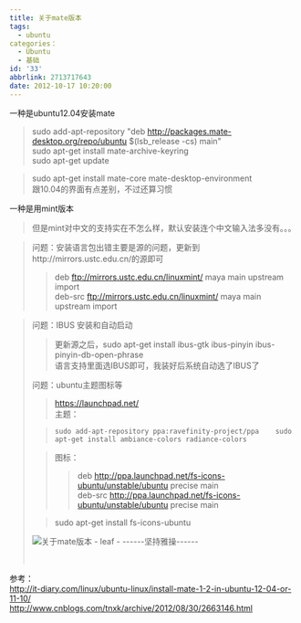 ```yaml
---
title: 关于mate版本
tags:
  - ubuntu
categories：
  - Ubuntu
  - 基础
id: '33'
abbrlink: 2713717643
date: 2012-10-17 10:20:00
---
```


  
一种是ubuntu12.04安装mate  

> sudo add-apt-repository "deb http://packages.mate-desktop.org/repo/ubuntu $(lsb\_release -cs) main"  
> sudo apt-get install mate-archive-keyring  
> sudo apt-get update  

> sudo apt-get install mate-core mate-desktop-environment  
> 跟10.04的界面有点差别，不过还算习惯  

  
一种是用mint版本  

> 但是mint对中文的支持实在不怎么样，默认安装连个中文输入法多没有。。。  

> 问题：安装语言包出错主要是源的问题，更新到http://mirrors.ustc.edu.cn/的源即可  
> 
> > deb ftp://mirrors.ustc.edu.cn/linuxmint/ maya main upstream import  
> > deb-src ftp://mirrors.ustc.edu.cn/linuxmint/ maya main upstream import  

> 问题：IBUS 安装和自动启动  
> 
> > 更新源之后，sudo apt-get install ibus-gtk ibus-pinyin ibus-pinyin-db-open-phrase  
> > 语言支持里面选IBUS即可，我装好后系统自动选了IBUS了  
> 
> 问题：ubuntu主题图标等  
> 
> > https://launchpad.net/  
> > 主题：  
> 
> > `sudo add-apt-repository ppa:ravefinity-project/ppa   
> > sudo apt-get install ambiance-colors radiance-colors  
> > `
> 
> > 图标：  
> > 
> > > deb http://ppa.launchpad.net/fs-icons-ubuntu/unstable/ubuntu precise main  
> > > deb-src http://ppa.launchpad.net/fs-icons-ubuntu/unstable/ubuntu precise main  
> 
> > sudo apt-get install fs-icons-ubuntu  
> 
>   
> 
> ![关于mate版本 - leaf - ------坚持雅操------](http://img7.ph.126.net/knbvxKqYlHs3TMbQX_Cbdw==/6598097810028118177.jpg "关于mate版本 - leaf - ------坚持雅操------")
> 
>  
> 
>   

参考：  
http://it-diary.com/linux/ubuntu-linux/install-mate-1-2-in-ubuntu-12-04-or-11-10/  
http://www.cnblogs.com/tnxk/archive/2012/08/30/2663146.html